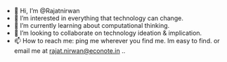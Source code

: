 - 👋 Hi, I’m @Rajatnirwan
- 👀 I’m interested in everything that technology can change.
- 🌱 I’m currently learning about computational thinking.
- 💞️ I’m looking to collaborate on technology ideation & implication.
- 📫 How to reach me: ping me wherever you find me. Im easy to find. or email me at rajat.nirwan@econote.in
 ..

